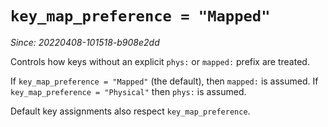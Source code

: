 # `key_map_preference = "Mapped"`

*Since: 20220408-101518-b908e2dd*

Controls how keys without an explicit `phys:` or `mapped:` prefix are treated.

If `key_map_preference = "Mapped"` (the default), then `mapped:` is assumed. If
`key_map_preference = "Physical"` then `phys:` is assumed.

Default key assignments also respect `key_map_preference`.

